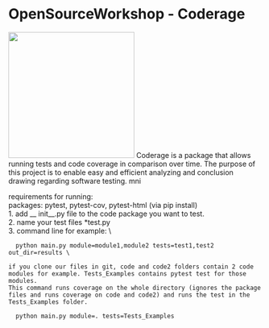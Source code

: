 # OpenSourceWorkshop - Coderage
<img src="https://github.com/shakedkialy/Coderage/blob/main/html_files/logo.png?raw=true" width="250"> 
Coderage is a package that allows running tests and code coverage in comparison over time.
The purpose of this project is to enable easy and efficient analyzing and conclusion drawing regarding software testing.
 mni

requirements for running: \
    packages: pytest, pytest-cov, pytest-html (via pip install)\
    1. add __ init__.py file to the code package you want to test. \
    2. name your test files *test.py \
    3. command line for example: \
    
      python main.py module=module1,module2 tests=test1,test2 out_dir=results \
    
    if you clone our files in git, code and code2 folders contain 2 code modules for example. Tests_Examples contains pytest test for those modules.
    This command runs coverage on the whole directory (ignores the package files and runs coverage on code and code2) and runs the test in the Tests_Examples folder. 
    
      python main.py module=. tests=Tests_Examples
    
     
